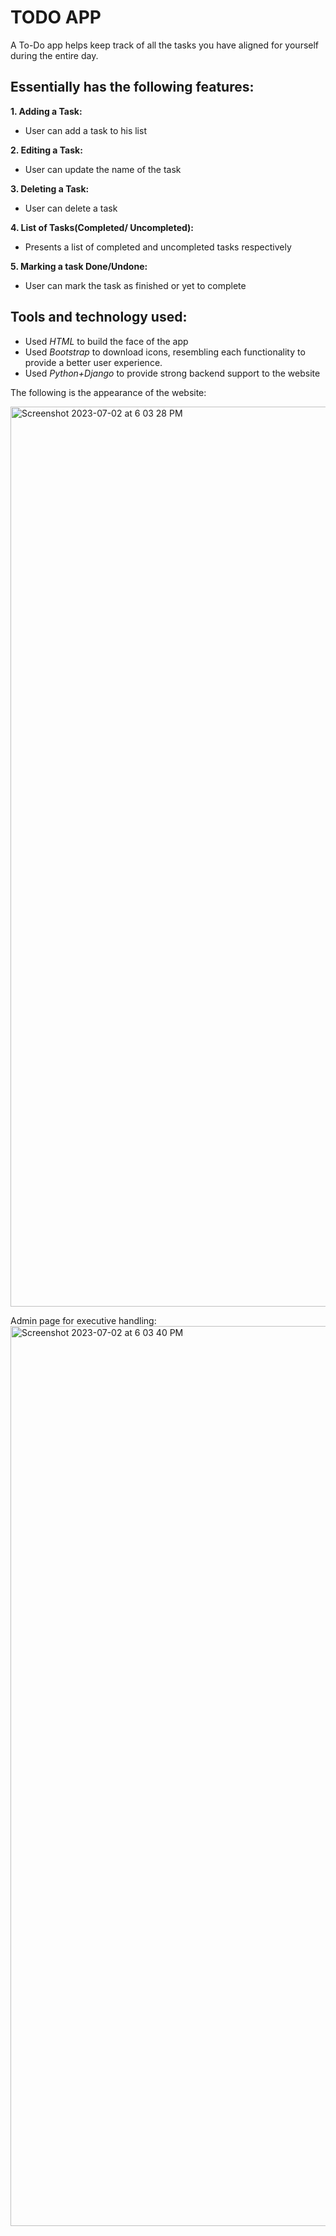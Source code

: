 # TODO APP

A To-Do app helps keep track of all the tasks you have aligned for yourself during the entire day.

## Essentially has the following features:

**1. Adding a Task:**
* User can add a task to his list

**2. Editing a Task:**
* User can update the name of the task

**3. Deleting a Task:**
* User can delete a task

**4. List of Tasks(Completed/ Uncompleted):**
* Presents a list of completed and uncompleted tasks respectively

**5. Marking a task Done/Undone:**
* User can mark the task as finished or yet to complete

## Tools and technology used:

* Used *HTML* to build the face of the app
* Used *Bootstrap* to download icons, resembling each functionality to provide a better user experience.
* Used *Python+Django* to provide strong backend support to the website

The following is the appearance of the website:

<img width="1440" alt="Screenshot 2023-07-02 at 6 03 28 PM" src="https://github.com/paridhimaheshwari/todo/assets/13456475/9238da58-1396-4949-aaf8-52faff53816e">




Admin page for executive handling:
<img width="1440" alt="Screenshot 2023-07-02 at 6 03 40 PM" src="https://github.com/paridhimaheshwari/todo/assets/13456475/e79036c9-1f06-4f54-851b-bf0a2632ff23">





   
